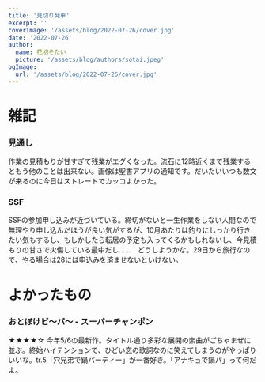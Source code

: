 ```yaml
---
title: '見切り発車'
excerpt: ''
coverImage: '/assets/blog/2022-07-26/cover.jpg'
date: '2022-07-26'
author:
  name: 花初そたい
  picture: '/assets/blog/authors/sotai.jpeg'
ogImage:
  url: '/assets/blog/2022-07-26/cover.jpg'
---
```

# 雑記

### 見通し
作業の見積もりが甘すぎて残業がエグくなった。流石に12時近くまで残業するともう他のことは出来ない。画像は聖書アプリの通知です。だいたいいつも数文が来るのに今日はストレートでカッコよかった。

### SSF
SSFの参加申し込みが近づいている。締切がないと一生作業をしない人間なので無理やり申し込んだほうが良い気がするが、10月あたりは釣りにしっかり行きたい気もするし、もしかしたら転居の予定も入ってくるかもしれないし、今見積もりの甘さで火傷している最中だし……　どうしようかな。29日から旅行なので、やる場合は28には申込みを済ませないといけない。

# よかったもの

### おとぼけビ～バ～ - スーパーチャンポン
★★★★☆
今年5/6の最新作。タイトル通り多彩な展開の楽曲がごちゃまぜに並ぶ。終始ハイテンションで、ひどい恋の歌詞なのに笑えてしまうのがやっぱりいいな。tr.5「穴兄弟で鍋パーティー」が一番好き。「アナキョで鍋パ」って何だよ。